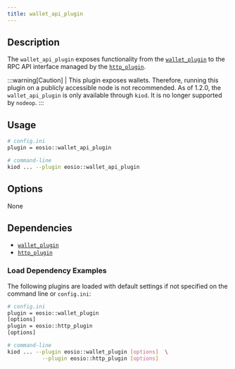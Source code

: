 ```yaml
---
title: wallet_api_plugin
---
```


## Description

The `wallet_api_plugin` exposes functionality from the [`wallet_plugin`](wallet-plugin.md) to the RPC API interface managed by the [`http_plugin`](../../nodeop/plugins/http-plugin.md).

:::warning[Caution]
| This plugin exposes wallets. Therefore, running this plugin on a publicly accessible node is not recommended. As of 1.2.0, the `wallet_api_plugin` is only available through `kiod`. It is no longer supported by `nodeop`.
:::

## Usage

```sh
# config.ini
plugin = eosio::wallet_api_plugin

# command-line
kiod ... --plugin eosio::wallet_api_plugin
```

## Options

None

## Dependencies

* [`wallet_plugin`](wallet-plugin.md)
* [`http_plugin`](../../nodeop/plugins/http-plugin.md)

### Load Dependency Examples

The following plugins are loaded with default settings if not specified on the command line or `config.ini`:

```sh
# config.ini
plugin = eosio::wallet_plugin
[options]
plugin = eosio::http_plugin
[options]

# command-line
kiod ... --plugin eosio::wallet_plugin [options]  \
           --plugin eosio::http_plugin [options]
```

